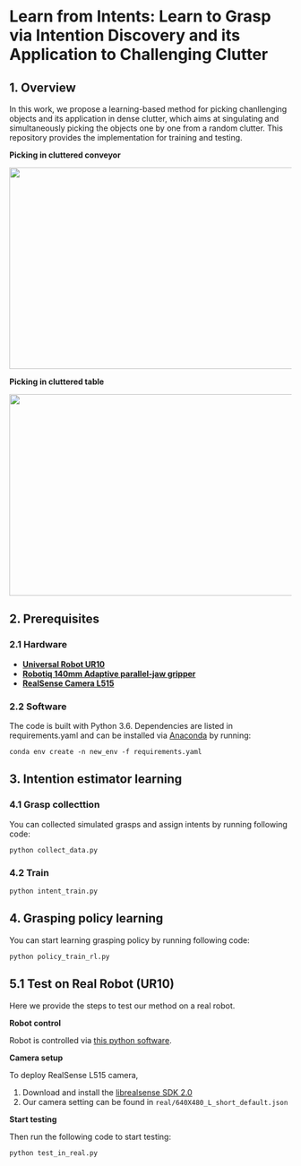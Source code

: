 # Learn from Intents: Learn to Grasp via Intention Discovery and its Application to Challenging Clutter


## 1. Overview
In this work, we propose a learning-based method for picking chanllenging objects and its application in dense clutter, which aims at singulating and simultaneously picking the objects one by one from a random clutter. This repository provides the implementation for training and testing.

**Picking in cluttered conveyor**
<p align = "center">
<img src="1.gif" width="640" height="360"> 
</p>

**Picking in cluttered table**
<p align = "center">
<img src="0.gif" width="640" height="360"> 
</p>

## 2. Prerequisites
### 2.1 Hardware
- [**Universal Robot UR10**](https://www.universal-robots.com/products/ur10-robot/)
- [**Robotiq 140mm Adaptive parallel-jaw gripper**](https://robotiq.com/products/2f85-140-adaptive-robot-gripper)
- [**RealSense Camera L515**](https://www.intelrealsense.com/lidar-camera-l515/)

### 2.2 Software
The code is built with Python 3.6. Dependencies are listed in requirements.yaml and can be installed via [Anaconda](https://www.anaconda.com/) by running:

    conda env create -n new_env -f requirements.yaml
    
## 3. Intention estimator learning

### 4.1 Grasp collecttion

You can collected simulated grasps and assign intents by running following code:
```
python collect_data.py
```

### 4.2 Train
```
python intent_train.py 
```
## 4. Grasping policy learning

You can start learning grasping policy by running following code:
```
python policy_train_rl.py
```

## 5.1 Test on Real Robot (UR10)
Here we provide the steps to test our method on a real robot.

**Robot control**

Robot is controlled via [this python software](https://github.com/SintefManufacturing/python-urx).

**Camera setup**

To deploy RealSense L515 camera,
1. Download and install the [librealsense SDK 2.0](https://github.com/IntelRealSense/librealsense)
2. Our camera setting can be found in ```real/640X480_L_short_default.json```

**Start testing**

Then run the following code to start testing:
```
python test_in_real.py
```
